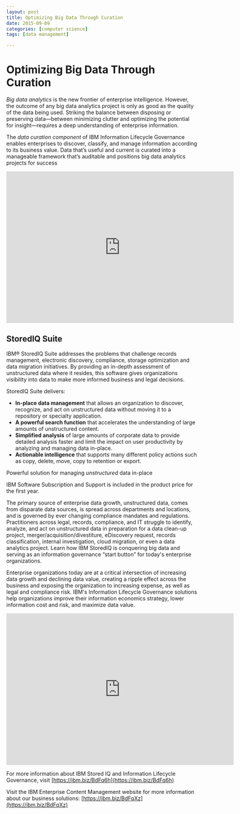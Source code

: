 ```yaml
---
layout: post
title: Optimizing Big Data Through Curation
date: 2015-09-09
categories: [computer science]
tags: [data management]

---
```



# Optimizing Big Data Through Curation

*Big data analytics* is the new frontier of enterprise intelligence. However, the outcome of any big data analytics project is only as good as the quality of the data being used. Striking the balance between disposing or preserving data—between minimizing clutter and optimizing the potential for insight—requires a deep understanding of enterprise information. 

The *data curation component* of IBM Information Lifecycle Governance enables enterprises to discover, classify, and manage information according to its business value. Data that’s useful and current is curated into a manageable framework that’s auditable and positions big data analytics projects for success

<iframe width="600" height="400" src="https://www.youtube.com/embed/ah-OQF2v04M" frameborder="0" allowfullscreen></iframe>


## StoredIQ Suite

IBM® StoredIQ Suite addresses the problems that challenge records management, electronic discovery, compliance, storage optimization and data migration initiatives. By providing an in-depth assessment of unstructured data where it resides, this software gives organizations visibility into data to make more informed business and legal decisions.

StoredIQ Suite delivers:

* **In-place data management** that allows an organization to discover, recognize, and act on unstructured data without moving it to a repository or specialty application.
* **A powerful search function** that accelerates the understanding of large amounts of unstructured content.
* **Simplified analysis** of large amounts of corporate data to provide detailed analysis faster and limit the impact on user productivity by analyzing and managing data in-place.
* **Actionable intelligence** that supports many different policy actions such as copy, delete, move, copy to retention or export.

Powerful solution for managing *unstructured* data in-place

IBM Software Subscription and Support is included in the product price for the first year.


The primary source of enterprise data growth, unstructured data, comes from disparate data sources, is spread across departments and locations, and is governed by ever changing compliance mandates and regulations. Practitioners across legal, records, compliance, and IT struggle to identify, analyze, and act on unstructured data in preparation for a data clean-up project, merger/acquisition/divestiture, eDiscovery request, records classification, internal investigation, cloud migration, or even a data analytics project. Learn how IBM StoredIQ is conquering big data and serving as an information governance “start button” for today's enterprise organizations.

Enterprise organizations today are at a critical intersection of increasing data growth and declining data value, creating a ripple effect across the business and exposing the organization to increasing expense, as well as legal and compliance risk. IBM's Information Lifecycle Governance solutions help organizations improve their information economics strategy, lower information cost and risk, and maximize data value.

<iframe width="600" height="400" src="https://www.youtube.com/embed/yByjouHzuQs" frameborder="0" allowfullscreen></iframe>

For more information about IBM Stored IQ and Information Lifecycle Governance, visit [https://ibm.biz/BdFq6h](https://ibm.biz/BdFq6h)

Visit the IBM Enterprise Content Management website for more information about our business solutions: [https://ibm.biz/BdFqXz](https://ibm.biz/BdFqXz)

